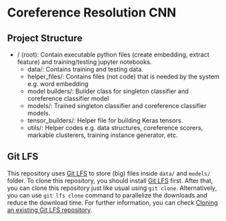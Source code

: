 # Coreference Resolution CNN
## Project Structure
- / (root): Contain executable python files (create embedding, extract feature) and training/testing jupyter notebooks.
    - data/: Contains training and testing data.
    - helper_files/: Contains files (not code) that is needed by the system e.g. word embedding
    - model builders/: Builder class for singleton classifier and coreference classifier model
    - models/: Trained singleton classifier and coreference classifier models.
    - tensor_builders/: Helper file for building Keras tensors.
    - utils/: Helper codes e.g. data structures, coreference scorers, markable clusterers, 
    training instance generator, etc.

## Git LFS
This repository uses [Git LFS](https://git-lfs.github.com/) to store (big) files inside `data/` and `models/` folder.
To clone this repository, you should install [Git LFS](https://git-lfs.github.com/) first. After that, you can clone
this repository just like usual using `git clone`. Alternatively, you can use `git lfs clone` command to parallelize
the downloads and reduce the download time. For further information, you can check 
[Cloning an existing Git LFS repository](https://www.atlassian.com/git/tutorials/git-lfs#clone-respository).
